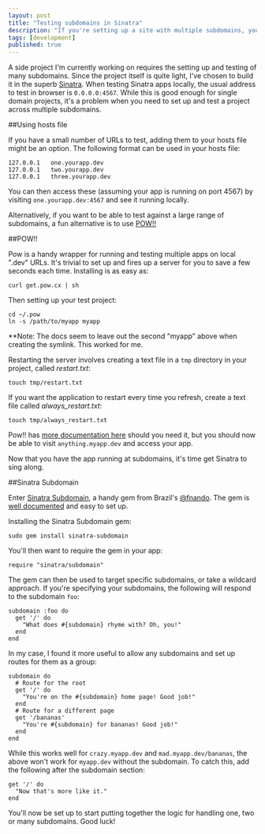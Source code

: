 ```yaml
---
layout: post
title: "Testing subdomains in Sinatra"
description: "If you're setting up a site with multiple subdomains, your 4,5,6,7 might need a little 1,2,3."
tags: [development]
published: true
---
```

A side project I'm currently working on requires the setting up and testing of many subdomains. Since the project itself is quite light, I've chosen to build it in the superb [Sinatra][1]. When testing Sinatra apps locally, the usual address to test in browser is <code>0.0.0.0:4567</code>. While this is good enough for single domain projects, it's a problem when you need to set up and test a project across multiple subdomains.

##Using hosts file

If you have a small number of URLs to test, adding them to your hosts file might be an option. The following format can be used in your hosts file:

	127.0.0.1	one.yourapp.dev
	127.0.0.1	two.yourapp.dev
	127.0.0.1	three.yourapp.dev

You can then access these (assuming your app is running on port 4567) by visiting <code>one.yourapp.dev:4567</code> and see it running locally.

Alternatively, if you want to be able to test against a large range of subdomains, a fun alternative is to use [POW!!][4]

##POW!!

Pow is a handy wrapper for running and testing multiple apps on local ".dev" URLs. It's trivial to set up and fires up a server for you to save a few seconds each time. Installing is as easy as:

	curl get.pow.cx | sh

Then setting up your test project:

	cd ~/.pow
    ln -s /path/to/myapp myapp

*\*Note: The docs seem to leave out the second "myapp" above when creating the symlink. This worked for me.

Restarting the server involves creating a text file in a <code>tmp</code> directory in your project, called *restart.txt*:

	touch tmp/restart.txt

If you want the application to restart every time you refresh, create a text file called *always_restart.txt*:

	touch tmp/always_restart.txt

Pow!! has [more documentation here][5] should you need it, but you should now be able to visit <code>anything.myapp.dev</code> and access your app.

Now that you have the app running at subdomains, it's time get Sinatra to sing along.

##Sinatra Subdomain

Enter [Sinatra Subdomain][2], a handy gem from Brazil's [@fnando][3]. The gem is [well documented][2] and easy to set up. 

Installing the Sinatra Subdomain gem:

	sudo gem install sinatra-subdomain

You'll then want to require the gem in your app:

	require "sinatra/subdomain"

The gem can then be used to target specific subdomains, or take a wildcard approach. If you're specifying your subdomains, the following will respond to the subdomain <code>foo</code>:

	subdomain :foo do
	  get '/' do
	    "What does #{subdomain} rhyme with? Oh, you!"
	  end
	end

In my case, I found it more useful to allow any subdomains and set up routes for them as a group:

	subdomain do
	  # Route for the root
	  get '/' do
	    "You're on the #{subdomain} home page! Good job!"
	  end
	  # Route for a different page
	  get '/bananas'
	    "You're #{subdomain} for bananas! Good job!"
	  end
	end

While this works well for <code>crazy.myapp.dev</code> and <code>mad.myapp.dev/bananas</code>, the above won't work for <code>myapp.dev</code> without the subdomain. To catch this, add the following after the subdomain section:

	get '/' do
	  "Now that's more like it."
	end

You'll now be set up to start putting together the logic for handling one, two or many subdomains. Good luck!

 [1]: http://www.sinatrarb.com/
 [2]: http://rubydoc.info/gems/sinatra-subdomain/0.1.2/frames
 [3]: https://twitter.com/fnando
 [4]: http://pow.cx
 [5]: http://pow.cx/manual.html
